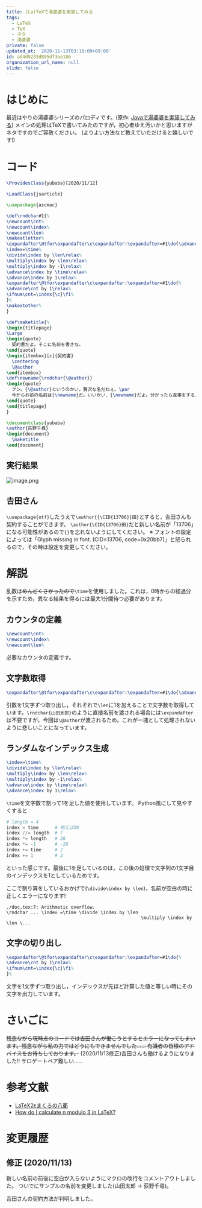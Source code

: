 ```yaml
---
title: (La)TeXで湯婆婆を実装してみる
tags:
  - LaTeX
  - TeX
  - ネタ
  - 湯婆婆
private: false
updated_at: '2020-11-13T03:10:09+09:00'
id: ad4d9233d805df3ee186
organization_url_name: null
slide: false
---
```


# はじめに

最近はやりの湯婆婆シリーズのパロディです。(原作: [Javaで湯婆婆を実装してみる](https://qiita.com/Nemesis/items/c7192a7c510788d2cba2))
メインの処理はTeXで書いてみたのですが，初心者ゆえ汚いかと思いますがネタですのでご容赦ください。
(よりよい方法など教えていただけると嬉しいです!)

# コード

```tex:yubaba.cls
\ProvidesClass{yubaba}[2020/11/12]

\LoadClass{jsarticle}

\usepackage{ascmac}

\def\rndchar#1{%
\newcount\cnt%
\newcount\index%
\newcount\len%
\makeatletter%
\expandafter\@tfor\expandafter\c\expandafter:\expandafter=#1\do{\advance\len by 1}%
\index=\time%
\divide\index by \len\relax%
\multiply\index by \len\relax%
\multiply\index by -1\relax%
\advance\index by \time\relax%
\advance\index by 1\relax%
\expandafter\@tfor\expandafter\c\expandafter:\expandafter=#1\do{%
\advance\cnt by 1\relax%
\ifnum\cnt=\index{\c}\fi%
}%
\makeatother%
}

\def\maketitle{%
\begin{titlepage}
\Large
\begin{quote}
  契約書だよ。そこに名前を書きな。
\end{quote}
\begin{itembox}[c]{契約書}
  \centering
  \@author
\end{itembox}
\def\newname{\rndchar{\@author}}
\begin{quote}
  フン。{\@author}というのかい。贅沢な名だねぇ。\par
  今からお前の名前は{\newname}だ。いいかい、{\newname}だよ。分かったら返事をするんだ、{\newname}!!
\end{quote}
\end{titlepage}
}
```

```LaTeX:doc.tex
\documentclass{yubaba}
\author{荻野千尋}
\begin{document}
  \maketitle
\end{document}
```

## 実行結果

![image.png](https://qiita-image-store.s3.ap-northeast-1.amazonaws.com/0/211353/77ee2c14-d680-16a1-3cd9-af1bb354e1fe.png)

## 𠮷田さん

`\usepackage{otf}`したうえで`\author{{\CID{13706}}田}`とすると，𠮷田さんも契約することができます。
`\author{\CID{13706}田}`だと新しい名前が「13706」になる可能性があるので`{}`を忘れないようにしてください。
※ フォントの設定によっては「Glyph missing in font. (CID=13706, code=0x20bb7)」と怒られるので，その時は設定を変更してください。

# 解説

乱数は~~めんどくさかったので~~`\time`を使用しました。これは，0時からの経過分を示すため，異なる結果を得るには最大1分間待つ必要があります。

## カウンタの定義

```tex
\newcount\cnt%
\newcount\index%
\newcount\len%
```

必要なカウンタの定義です。

## 文字数取得

```tex
\expandafter\@tfor\expandafter\c\expandafter:\expandafter=#1\do{\advance\len by 1}%
```

引数を1文字ずつ取り出し，それぞれで`\len`に1を加えることで文字数を取得しています。`\rndchar{山田太郎}`のように直接名前を渡される場合には`\expandafter`は不要ですが，今回は`\@author`が渡されるため，これが一塊として処理されないように悲しいことになっています。

## ランダムなインデックス生成

```tex
\index=\time%
\divide\index by \len\relax%
\multiply\index by \len\relax%
\multiply\index by -1\relax%
\advance\index by \time\relax%
\advance\index by 1\relax%
```
`\time`を文字数で割って1を足した値を使用しています。
Python風にして見やすくすると

```python
# length = 4
index = time      # 例えば30
index //= length  # 7
index *= length   # 28
index *= -1       # -28
index += time     # 2
index += 1        # 3
```
といった感じです。最後に1を足しているのは，この後の処理で文字列の1文字目のインデックスを1としているためです。

ここで割り算をしているおかげで(`\divide\index by \len`)，名前が空白の時に正しくエラーになります!

```
./doc.tex:7: Arithmetic overflow.
\rndchar ... \index =\time \divide \index by \len
                                                  \multiply \index by \len \...
```

## 文字の切り出し

```tex
\expandafter\@tfor\expandafter\c\expandafter:\expandafter=#1\do{%
\advance\cnt by 1\relax%
\ifnum\cnt=\index{\c}\fi%
}%
```

文字を1文字ずつ取り出し，インデックスが先ほど計算した値と等しい時にその文字を出力しています。

# さいごに

~~残念ながら現時点のコードでは𠮷田さんが働こうとするとエラーになってしまいます。残念ながら私の力ではどうにもできませんでした……
有識者の皆様のアドバイスをお待ちしております。~~
(2020/11/13修正)𠮷田さんも働けるようになりました!!
サロゲートペア難しい……

# 参考文献

- [LaTeX2εまくろの八衢](http://xymtex.com/fujitas2/yatimata2/v200/yatimata2.pdf)
- [How do I calculate n modulo 3 in LaTeX?](https://tex.stackexchange.com/questions/34424/how-do-i-calculate-n-modulo-3-in-latex)

# 変更履歴

## 修正 (2020/11/13)

新しい名前の前後に空白が入らないようにマクロの改行をコメントアウトしました。
ついでにサンプルの名前を変更しました(山田太郎 → 荻野千尋)。

𠮷田さんの契約方法が判明しました。
